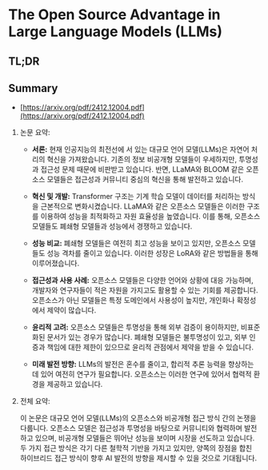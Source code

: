 # The Open Source Advantage in Large Language Models (LLMs)
## TL;DR
## Summary
- [https://arxiv.org/pdf/2412.12004.pdf](https://arxiv.org/pdf/2412.12004.pdf)

1. 논문 요약:

   - **서론:** 현재 인공지능의 최전선에 서 있는 대규모 언어 모델(LLMs)은 자연어 처리의 혁신을 가져왔습니다. 기존의 정보 비공개형 모델들이 우세하지만, 투명성과 접근성 문제 때문에 비판받고 있습니다. 반면, LLaMA와 BLOOM 같은 오픈소스 모델들은 접근성과 커뮤니티 중심의 혁신을 통해 발전하고 있습니다.

   - **혁신 및 개발:** Transformer 구조는 기계 학습 모델이 데이터를 처리하는 방식을 근본적으로 변화시켰습니다. LLaMA와 같은 오픈소스 모델들은 이러한 구조를 이용하여 성능을 최적화하고 자원 효율성을 높였습니다. 이를 통해, 오픈소스 모델들도 폐쇄형 모델들과 성능에서 경쟁하고 있습니다.

   - **성능 비교:** 폐쇄형 모델들은 여전히 최고 성능을 보이고 있지만, 오픈소스 모델들도 성능 격차를 줄이고 있습니다. 이러한 성장은 LoRA와 같은 방법들을 통해 이루어졌습니다.

   - **접근성과 사용 사례:** 오픈소스 모델들은 다양한 언어와 상황에 대응 가능하며, 개발자와 연구자들이 적은 자원을 가지고도 활용할 수 있는 기회를 제공합니다. 오픈소스가 아닌 모델들은 특정 도메인에서 사용성이 높지만, 개인화나 확정성에서 제약이 많습니다.

   - **윤리적 고려:** 오픈소스 모델들은 투명성을 통해 외부 검증이 용이하지만, 비표준화된 문서가 있는 경우가 많습니다. 폐쇄형 모델들은 불투명성이 있고, 외부 인증과 책임에 대한 제한이 있으므로 윤리적 관점에서 제약을 받을 수 있습니다.

   - **미래 발전 방향:** LLMs의 발전은 혼수를 줄이고, 합리적 추론 능력을 향상하는 데 있어 여전히 연구가 필요합니다. 오픈소스는 이러한 연구에 있어서 협력적 환경을 제공하고 있습니다.

2. 전체 요약:

   이 논문은 대규모 언어 모델(LLMs)의 오픈소스와 비공개형 접근 방식 간의 논쟁을 다룹니다. 오픈소스 모델은 접근성과 투명성을 바탕으로 커뮤니티와 협력하며 발전하고 있으며, 비공개형 모델들은 뛰어난 성능을 보이며 시장을 선도하고 있습니다. 두 가지 접근 방식은 각기 다른 철학적 기반을 가지고 있지만, 양쪽의 장점을 합친 하이브리드 접근 방식이 향후 AI 발전의 방향을 제시할 수 있을 것으로 기대됩니다.
